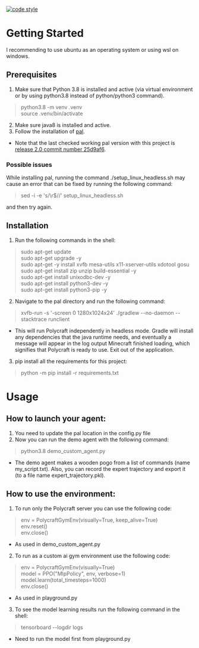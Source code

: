 [![code style](https://img.shields.io/badge/code%20style-black-000000.svg)](https://github.com/psf/black)

# Getting Started

I recommending to use ubuntu as an operating system or using wsl on windows. <br />

## Prerequisites
1. Make sure that Python 3.8 is installed and active (via virtual environment or by using python3.8 instead of python/python3 command).
> python3.8 -m venv .venv <br />
> source .venv/bin/activate <br />
2. Make sure java8 is installed and active.
3. Follow the installation of [pal](https://github.com/StephenGss/PAL/tree/release_2.0#Installation).
* Note that the last checked working pal version with this project is [release 2.0 commit number 25d9af6](https://github.com/StephenGss/PAL/tree/25d9af6ed6d58693f96eae7927bb0852008afcfe).

### Possible issues
While installing pal, running the command ./setup_linux_headless.sh may cause an error that can be fixed by running the following command:
> sed -i -e 's/\r$//' setup_linux_headless.sh

and then try again.

## Installation
1. Run the following commands in the shell:
> sudo apt-get update <br />
> sudo apt-get upgrade -y <br />
> sudo apt-get -y install xvfb mesa-utils x11-xserver-utils xdotool gosu <br />
> sudo apt-get install zip unzip build-essential -y <br />
> sudo apt-get install unixodbc-dev -y <br />
> sudo apt-get install python3-dev -y <br />
> sudo apt-get install python3-pip -y <br />

2. Navigate to the pal directory and run the following command:
> xvfb-run -s '-screen 0 1280x1024x24' ./gradlew --no-daemon --stacktrace runclient
* This will run Polycraft independently in headless mode. Gradle will install any dependencies that the java runtime needs, and eventually a message will appear in the log output Minecraft finished loading, which signifies that Polycraft is ready to use. Exit out of the application.

3. pip install all the requirements for this project:
> python -m pip install -r requirements.txt


# Usage

## How to launch your agent:
1. You need to update the pal location in the config.py file
2. Now you can run the demo agent with the following command: 
> python3.8 demo_custom_agent.py 
* The demo agent makes a wooden pogo from a list of commands (name my_script.txt). Also, you can record the expert trajectory and export it (to a file name expert_trajectory.pkl).

## How to use the environment:
1. To run only the Polycraft server you can use the following code: 
> env = PolycraftGymEnv(visually=True, keep_alive=True) <br />
> env.reset() <br />
> env.close() <br />
* As used in demo_custom_agent.py
2. To run as a custom ai gym environment use the following code:
> env = PolycraftGymEnv(visually=True) <br />
> model = PPO("MlpPolicy", env, verbose=1) <br />
> model.learn(total_timesteps=1000) <br />
> env.close() <br />
* As used in playground.py
3. To see the model learning results run the following command in the shell:
> tensorboard --logdir logs
* Need to run the model first from playground.py
